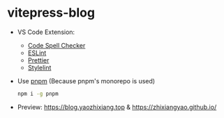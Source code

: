 # vitepress-blog

- VS Code Extension:

  - [Code Spell Checker](https://marketplace.visualstudio.com/items?itemName=streetsidesoftware.code-spell-checker)
  - [ESLint](https://marketplace.visualstudio.com/items?itemName=dbaeumer.vscode-eslint)
  - [Prettier](https://marketplace.visualstudio.com/items?itemName=esbenp.prettier-vscode)
  - [Stylelint](https://marketplace.visualstudio.com/items?itemName=stylelint.vscode-stylelint)

- Use [pnpm](https://pnpm.io/) (Because pnpm's monorepo is used)

  ```bash
  npm i -g pnpm
  ```

- Preview: https://blog.yaozhixiang.top & https://zhixiangyao.github.io/ 
